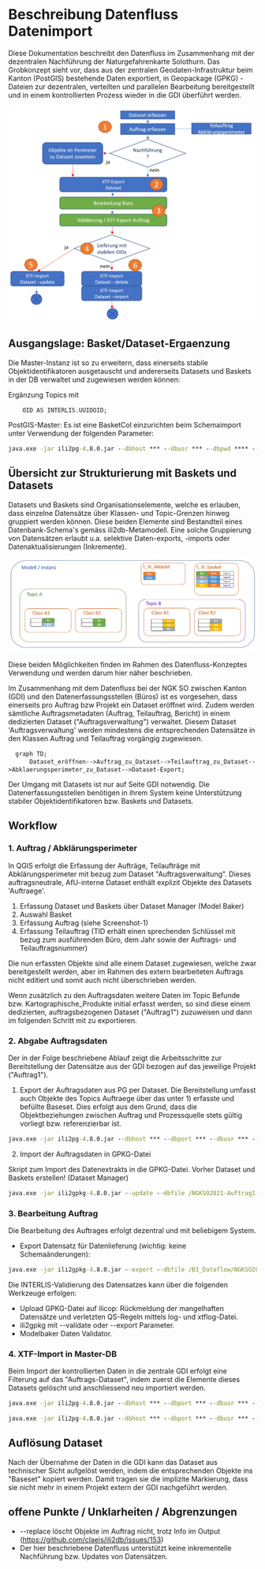 # Beschreibung Datenfluss Datenimport
Diese Dokumentation beschreibt den Datenfluss im Zusammenhang mit der dezentralen Nachführung der Naturgefahrenkarte Solothurn.
Das Grobkonzept sieht vor, dass aus der zentralen Geodaten-Infrastruktur beim Kanton (PostGIS) bestehende Daten exportiert, in Geopackage (GPKG) - Dateien zur dezentralen, verteilten und parallelen Bearbeitung bereitgestellt und in einem kontrollierten Prozess wieder in die GDI überführt werden.

![Image](./images/dataflow.png)

## Ausgangslage: Basket/Dataset-Ergaenzung
Die Master-Instanz ist so zu erweitern, dass einerseits stabile Objektidentifikatoren ausgetauscht und andererseits Datasets und Baskets in der DB verwaltet und zugewiesen werden können:

Ergänzung Topics mit

~~~interlis
    OID AS INTERLIS.UUIDOID;
~~~

PostGIS-Master: Es ist eine BasketCol einzurichten beim Schemaimport unter Verwendung der folgenden Parameter:

~~~cmd
java.exe -jar ili2pg-4.8.0.jar --dbhost *** --dbusr *** --dbpwd **** --dbport *** --dbdatabase NGKSO --schemaimport --createEnumTabs --createNumChecks --createFk --createFkIdx --createGeomIdx --createMetaInfo --createTypeConstraint --createEnumTabsWithId --createTidCol --createBasketCol --smart2Inheritance --strokeArcs --defaultSrsCode 2056 --models SO_AFU_Naturgefahren_20220801 \NGK_SO_V23d_GeoW.ili
~~~

## Übersicht zur Strukturierung mit Baskets und Datasets

Datasets und Baskets sind Organisationselemente, welche es erlauben, dass einzelne Datensätze über Klassen- und Topic-Grenzen hinweg gruppiert werden können. Diese beiden Elemente sind Bestandteil eines Datenbank-Schema's gemäss ili2db-Metamodell.
Eine solche Gruppierung von Datensätzen erlaubt u.a. selektive Daten-exports, -imports oder Datenaktualisierungen (Inkremente).

![Image](./images/DatasetsBaskets.png)

Diese beiden Möglichkeiten finden im Rahmen des Datenfluss-Konzeptes Verwendung und werden darum hier näher beschrieben.

Im Zusammenhang mit dem Datenfluss bei der NGK SO zwischen Kanton (GDI) und den Datenerfassungsstellen (Büros) ist es vorgesehen, dass einerseits pro Auftrag bzw Projekt ein Dataset eröffnet wird. Zudem werden sämtliche Auftragsmetadaten (Auftrag, Teilauftrag, Bericht) in einem dedizierten Dataset ("Auftragsverwaltung") verwaltet. 
Diesem Dataset 'Auftragsverwaltung' werden mindestens die entsprechenden Datensätze in den Klassen Auftrag und Teilauftrag vorgängig zugewiesen.

```mermaid
  graph TD;
      Dataset_eröffnen-->Auftrag_zu_Dataset-->Teilauftrag_zu_Dataset-->Abklaerungsperimeter_zu_Dataset-->Dataset-Export;
```

Der Umgang mit Datasets ist nur auf Seite GDI notwendig. Die Datenerfassungsstellen benötigen in ihrem System keine Unterstützung stabiler Objektidentifikatoren bzw. Baskets und Datasets.

## Workflow

### 1. Auftrag / Abklärungsperimeter

In QGIS erfolgt die Erfassung der Aufträge, Teilaufträge mit Abklärungsperimeter mit bezug zum Dataset "Auftragsverwaltung". Dieses auftragsneutrale, AfU-interne Dataset enthält explizit Objekte des Datasets 'Auftraege'.

1. Erfassung Dataset und Baskets über Dataset Manager (Model Baker)
2. Auswahl Basket
3. Erfassung Auftrag (siehe Screenshot-1)
4. Erfassung Teilauftrag (TID erhält einen sprechenden Schlüssel mit bezug zum ausführenden Büro, dem Jahr sowie der Auftrags- und Teilauftragsnummer)

Die nun erfassten Objekte sind alle einem Dataset zugewiesen, welche zwar bereitgestellt werden, aber im Rahmen des extern bearbeiteten Auftrags nicht editiert und somit auch nicht überschrieben werden.

Wenn zusätzlich zu den Auftragsdaten weitere Daten im Topic Befunde bzw. Kartographische_Produkte initial erfasst werden, so sind diese einem dedizierten, auftragsbezogenen Dataset ("Auftrag1") zuzuweisen und dann im folgenden Schritt mit zu exportieren.

### 2. Abgabe Auftragsdaten

Der in der Folge beschriebene Ablauf zeigt die Arbeitsschritte zur Bereitstellung der Datensätze aus der GDI bezogen auf das jeweilige Projekt ("Auftrag1").

1. Export der Auftragsdaten aus PG per Dataset. Die Bereitstellung umfasst auch Objekte des Topics Auftraege über das unter 1) erfasste und befüllte Baseset. Dies erfolgt aus dem Grund, dass die Objektbeziehungen zwischen Auftrag und Prozessquelle stets gültig vorliegt bzw. referenzierbar ist.

~~~cmd
java.exe -jar ili2pg-4.8.0.jar --dbhost *** --dbport *** --dbusr *** --dbpwd *** --dbdatabase NGKSO --dbschema public --export --dataset "Auftragsverwaltung;Auftrag1" --models SO_AFU_Naturgefahren_20220801 /exp-Auftrag1-vorher.xtf
~~~

2. Import der Auftragsdaten in GPKG-Datei

Skript zum Import des Datenextrakts in die GPKG-Datei.
Vorher Dataset und Baskets erstellen! (Dataset Manager)

~~~cmd
java.exe -jar ili2gpkg-4.8.0.jar --update --dbfile /NGKSO2021-Auftrag1-1.gpkg --import --importTid --importBid /exp-Auftrag1-vorher.xtf
~~~

### 3. Bearbeitung Auftrag

Die Bearbeitung des Auftrages erfolgt dezentral und mit beliebigem System.

* Export Datensatz für Datenlieferung (wichtig: keine Schemaänderungen):

~~~cmd
java.exe -jar ili2gpkg-4.8.0.jar --export --dbfile /B3_Dataflow/NGKSO2021-Auftrag1-1.gpkg /exp-Auftrag1-nachher.xtf
~~~

Die INTERLIS-Validierung des Datensatzes kann über die folgenden Werkzeuge erfolgen:

* Upload GPKG-Datei auf ilicop: Rückmeldung der mangelhaften Datensätze und verletzten QS-Regeln mittels log- und xtflog-Datei.
* ili2gpkg mit --validate oder --export Parameter.
* Modelbaker Daten Validator.

### 4. XTF-Import in Master-DB

Beim Import der kontrollierten Daten in die zentrale GDI erfolgt eine Filterung auf das "Auftrags-Dataset", indem zuerst die Elemente dieses Datasets gelöscht und anschliessend neu importiert werden.

~~~cmd
java.exe -jar ili2pg-4.8.0.jar --dbhost *** --dbport *** --dbusr *** --dbpwd *** --dbdatabase NGKSO --dbschema public --delete --dataset Auftrag1
~~~

~~~cmd
java.exe -jar ili2pg-4.8.0.jar --dbhost *** --dbport *** --dbusr *** --dbpwd *** --dbdatabase NGKSO --dbschema public --import --dataset Auftrag1  --topic "SO_AFU_Naturgefahren_20220801.Befunde;SO_AFU_Naturgefahren_20220801.Kartographische_Produkte" --models SO_AFU_Naturgefahren_20220801 /exp-Auftrag1-nachher.xtf
~~~

## Auflösung Dataset

Nach der Übernahme der Daten in die GDI kann das Dataset aus technischer Sicht aufgelöst werden, indem die entsprechenden Objekte ins "Baseset" kopiert werden. Damit tragen sie die implizite Markierung, dass sie nicht mehr in einem Projekt extern der GDI nachgeführt werden.

## offene Punkte / Unklarheiten / Abgrenzungen

* --replace löscht Objekte im Auftrag nicht, trotz Info im Output (<https://github.com/claeis/ili2db/issues/153>)
* Der hier beschriebene Datenfluss unterstützt keine inkrementelle Nachführung bzw. Updates von Datensätzen.
